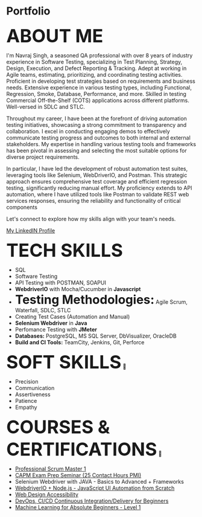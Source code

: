 # Portfolio

<font size = "10">**ABOUT ME**</font> 

I'm Navraj Singh, a seasoned QA professional with over 8 years of industry experience in Software Testing, specializing in Test Planning, Strategy, Design, Execution, and Defect Reporting & Tracking. Adept at working in Agile teams, estimating, prioritizing, and coordinating testing activities. Proficient in developing test strategies based on requirements and business needs. Extensive experience in various testing types, including Functional, Regression, Smoke, Database, Performance, and more. Skilled in testing Commercial Off-the-Shelf (COTS) applications across different platforms. Well-versed in SDLC and STLC.

Throughout my career, I have been at the forefront of driving automation testing initiatives, showcasing a strong commitment to transparency and collaboration. I excel in conducting engaging demos to effectively communicate testing progress and outcomes to both internal and external stakeholders. My expertise in handling various testing tools and frameworks has been pivotal in assessing and selecting the most suitable options for diverse project requirements.

In particular, I have led the development of robust automation test suites, leveraging tools like Selenium, WebDriverIO, and Postman. This strategic approach ensures comprehensive test coverage and efficient regression testing, significantly reducing manual effort. My proficiency extends to API automation, where I have utilized tools like Postman to validate REST web services responses, ensuring the reliability and functionality of critical components

Let's connect to explore how my skills align with your team's needs.

[My LinkedIN Profile](https://www.linkedin.com/in/navraj-singh-ca)

<font size = "10">**TECH SKILLS**</font>
* SQL
* Software Testing
* API Testing with POSTMAN, SOAPUI
* **WebdriverIO** with Mocha/Cucumber in **Javascript**
* <font size = "6">**Testing Methodologies:**</font> Agile Scrum, Waterfall, SDLC, STLC
* Creating Test Cases (Automation and Manual)
* **Selenium Webdriver** in **Java**
* Perfomance Testing with **JMeter**
* **Databases:** PostgreSQL, MS SQL Server, DbVisualizer, OracleDB
* **Build and CI Tools:** TeamCity, Jenkins, Git, Perforce

<font size = "10">**SOFT SKILLS**</font> 📁
* Precision
* Communication
* Assertiveness
* Patience
* Empathy

<font size = "10">**COURSES & CERTIFICATIONS**</font> 📓
* [Professional Scrum Master 1](https://scrum.org/certificates/860833)
* [CAPM Exam Prep Seminar (25 Contact Hours PMI)](https://www.udemy.com/course/capm-pmbok6/)
* Selenium Webdriver with JAVA - Basics to Advanced + Frameworks
* [WebdriverIO + Node.js - JavaScript UI Automation from Scratch](https://www.udemy.com/course/webdriverio-tutorial-nodejs-javascript/)
* [Web Design Accessibility](https://www.udemy.com/course/web-accessibility/)
* [DevOps, CI/CD Continuous Integration/Delivery for Beginners](https://www.udemy.com/course/ci-cd-devops/)
* [Machine Learning for Absolute Beginners - Level 1](https://www.udemy.com/course/machine-learning-for-absolute-beginners-level-1/)
